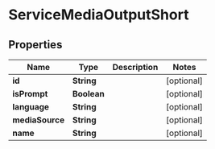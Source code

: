 

# ServiceMediaOutputShort


## Properties

| Name | Type | Description | Notes |
|------------ | ------------- | ------------- | -------------|
|**id** | **String** |  |  [optional] |
|**isPrompt** | **Boolean** |  |  [optional] |
|**language** | **String** |  |  [optional] |
|**mediaSource** | **String** |  |  [optional] |
|**name** | **String** |  |  [optional] |



